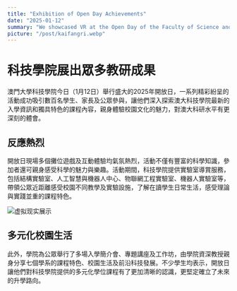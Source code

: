 ```yaml
---
title: "Exhibition of Open Day Achievements"
date: "2025-01-12"
summary: "We showcased VR at the Open Day of the Faculty of Science and Technology at the University of Macau."
picture: "/post/kaifangri.webp"
---
```

# 科技學院展出眾多教研成果

澳門大學科技學院今日（1月12日）舉行盛大的2025年開放日，一系列精彩紛呈的活動成功吸引數百名學生、家長及公眾參與，讓他們深入探索澳大科技學院最新的入學資訊和獨具特色的課程內容，親身體驗校園文化的魅力，對澳大科研水平有更深刻的體會。

## 反應熱烈
開放日現場多個攤位遊戲及互動體驗均氣氛熱烈，活動不僅有豐富的科學知識，參加者還可親身感受科學的魅力與樂趣。活動期間，科技學院提供實驗室導賞服務，包括結構實驗室、人工智慧與機器人中心、物聯網工程實驗室、機器人實驗室等，帶領公眾近距離感受校園不同教學及實驗設施，了解在讀學生日常生活，感受理論與實踐並重的課程特色。

![虚拟现实展示](/post/kaifangri.webp)

## 多元化校園生活
此外，學院為公眾舉行了多場入學簡介會、專題講座及工作坊，由學院資深教授親身分享七個學系的課程特色、校園生活及前沿科技發展。不少學生均表示，開放日讓他們對科技學院提供的多元化學位課程有了更加清晰的認識，更堅定確立了未來的升學路向。